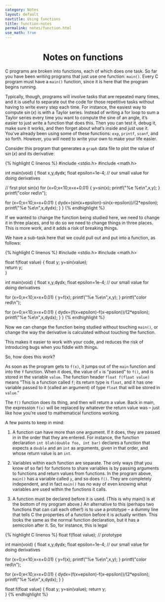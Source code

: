```yaml
---
category: Notes
layout: default
navtitle: Using functions 
title: function-notes 
permalink: notes/function.html
use_math: true
---
```


<center><h1>Notes on functions</h1></center>

C programs are broken into functions, each of which does one task. So far you have been writing programs
that just use one function: `main()`. Every C program must have a `main()` function, since it is here that the
program begins running.

Typically, though, programs will involve tasks that are repeated many times, and it is useful to separate
out the code for those repetitive tasks without having to write every step each time. For instance, the easiest
way to compute $\sin(x)$ is with a Taylor series. Instead of writing a for loop to sum a Taylor series every
time you want to compute the sine of an angle, it’s easier to just write a function that does this. Then you
can test it, debug it, make sure it works, and then forget about what’s inside and just use it.
You’ve already been using some of these functions: `exp`, `printf`, `scanf`, and so forth. However, you will
need to write your own to make your life easier.

Consider this program that generates a `graph` data file to plot the value of $\sin(x)$ and its derivative:

{% highlight C linenos %}
#include <stdio.h>
#include <math.h>

int main(void)
{
  float x,y,dydx;
  float epsilon=1e-4; // our small value for doing derivatives

  // first plot sin(x)
  for (x=0;x<10;x=x+0.01)
  {
    y=sin(x);
    printf("%e %e\n",x,y);
  }
  printf("color red\n");
  
  for (x=0;x<10;x=x+0.01)
  {
    dydx=(sin(x+epsilon)-sin(x-epsilon))/(2*epsilon);
    printf("%e %e\n",x,dydx);
  }
}
{% endhighlight %}

If we wanted to change the function being studied here, we need to change it in three places, and to do so we need to
change things in three places. This is more work, and it adds a risk of breaking things.

We have a sub-task here that we could pull out and put into a function, as follows:

{% highlight C linenos %}
#include <stdio.h>
#include <math.h>
 
float f(float value)
{
  float y;
  y=sin(value);  
  return y;  
}

int main(void)
{
  float x,y,dydx;
  float epsilon=1e-4; // our small value for doing derivatives

  for (x=0;x<10;x=x+0.01)
  {
    y=f(x);
    printf("%e %e\n",x,y);
  }
  printf("color red\n");

  for (x=0;x<10;x=x+0.01)
  {
    dydx=(f(x+epsilon)-f(x-epsilon))/(2*epsilon);
    printf("%e %e\n",x,dydx);
  }
}
{% endhighlight %}

Now we can change the function being studied without touching `main()`, or change the way the derivative is calculated without touching the function.

This makes it easier to work with your code, and reduces the risk of introducing bugs when you fiddle with things.

So, how does this work?

As soon as the program gets to `f(x)`, it jumps out of the `main` function and into the `f` function.
When it does, the value of `x` is "passed” to `f()`, and is stored in the variable `value`. The function header
`float f(float value)` means ”This is a function called `f`; its return type is `float`, and it has one variable
passed to it (called an argument) of type `float` that will be stored in `value`.”

The `f()` function does its thing, and then will return a value. Back in main, the expression
`f(x)` will be replaced by whatever the return value was – just like how you’re used to mathematical
functions working.

A few points to keep in mind:

1. A function can have more than one argument. If it does, they are passed in in the order that they are
entered. For instance, the function declaration `int blah(double foo, int bar)` declares a function
that expects a `double` and an `int` as arguments, given in that order, and whose return value is an `int`.

2. Variables within each function are separate. The only ways (that you know of so far) for functions to
share variables is by passing arguments to functions and return values from functions. In the program
above, `main()` has a variable called `y`, and so does `f()`. They are completely independent, and in
fact `main()` has no way of even knowing what variables are used within the functions it calls.

3. A function must be declared before it is used. (This is why main() is at the bottom of my program
above.) An alternative to this (perhaps two functions that can call each other!) is to use a prototype
– a dummy line that tells C the properties of a function before it is actually written. This looks the
same as the normal function declaration, but it has a semicolon after it. So, for instance, this is legal

{% highlight C linenos %}
float f(float value); // prototype

int main(void)
{
  float x,y,dydx;
  float epsilon=1e-4; // our small value for doing derivatives

  for (x=0;x<10;x=x+0.01)
  {
    y=f(x);
    printf("%e %e\n",x,y);
  }
  printf("color red\n");

  for (x=0;x<10;x=x+0.01)
  {
    dydx=(f(x+epsilon)-f(x-epsilon))/(2*epsilon);
    printf("%e %e\n",x,dydx);
  }
}

float f(float value)
{
  float y;
  y=sin(value);
  return y;     
}
{% endhighlight %}


